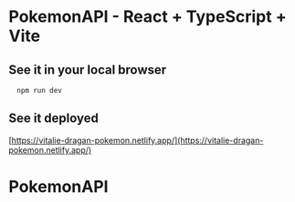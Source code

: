 # PokemonAPI - React + TypeScript + Vite


## See it in your local browser

```
  npm run dev  
```
## See it deployed

[https://vitalie-dragan-pokemon.netlify.app/](https://vitalie-dragan-pokemon.netlify.app/)
# PokemonAPI

